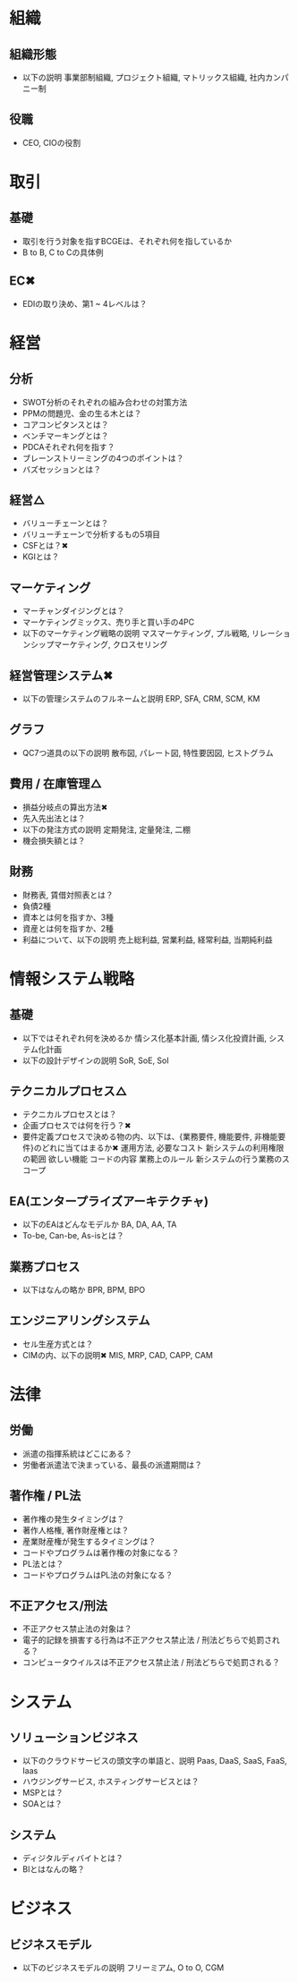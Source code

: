 # 組織
## 組織形態
- 以下の説明
事業部制組織, プロジェクト組織, マトリックス組織, 社内カンパニー制

## 役職
- CEO, CIOの役割

# 取引
## 基礎
- 取引を行う対象を指すBCGEは、それぞれ何を指しているか
- B to B, C to Cの具体例

## EC✖
- EDIの取り決め、第1 ~ 4レベルは？

# 経営
## 分析
- SWOT分析のそれぞれの組み合わせの対策方法
- PPMの問題児、金の生る木とは？
- コアコンピタンスとは？
- ベンチマーキングとは？
- PDCAそれぞれ何を指す？
- ブレーンストリーミングの4つのポイントは？
- バズセッションとは？

## 経営△
- バリューチェーンとは？
- バリューチェーンで分析するもの5項目
- CSFとは？✖
- KGIとは？

## マーケティング
- マーチャンダイジングとは？
- マーケティングミックス、売り手と買い手の4PC
- 以下のマーケティング戦略の説明
マスマーケティング, プル戦略, リレーションシップマーケティング, クロスセリング

## 経営管理システム✖
- 以下の管理システムのフルネームと説明
ERP, SFA, CRM, SCM, KM

## グラフ
- QC7つ道具の以下の説明
散布図, パレート図, 特性要因図, ヒストグラム

## 費用 / 在庫管理△
- 損益分岐点の算出方法✖
- 先入先出法とは？
- 以下の発注方式の説明
定期発注, 定量発注, 二棚
- 機会損失額とは？

## 財務
- 財務表, 賃借対照表とは？
- 負債2種
- 資本とは何を指すか、3種
- 資産とは何を指すか、2種
- 利益について、以下の説明
売上総利益, 営業利益, 経常利益, 当期純利益

# 情報システム戦略
## 基礎
- 以下ではそれぞれ何を決めるか
情シス化基本計画, 情シス化投資計画, システム化計画
- 以下の設計デザインの説明
SoR, SoE, SoI

## テクニカルプロセス△
- テクニカルプロセスとは？
- 企画プロセスでは何を行う？✖
- 要件定義プロセスで決める物の内、以下は、{業務要件, 機能要件, 非機能要件}のどれに当てはまるか✖
運用方法, 必要なコスト
新システムの利用権限の範囲
欲しい機能
コードの内容
業務上のルール
新システムの行う業務のスコープ

## EA(エンタープライズアーキテクチャ)
- 以下のEAはどんなモデルか
BA, DA, AA, TA
- To-be, Can-be, As-isとは？

## 業務プロセス
- 以下はなんの略か
BPR, BPM, BPO

## エンジニアリングシステム
- セル生産方式とは？
- CIMの内、以下の説明✖
MIS, MRP, CAD, CAPP, CAM


# 法律
## 労働
- 派遣の指揮系統はどこにある？
- 労働者派遣法で決まっている、最長の派遣期間は？

## 著作権 / PL法
- 著作権の発生タイミングは？
- 著作人格権, 著作財産権とは？
- 産業財産権が発生するタイミングは？
- コードやプログラムは著作権の対象になる？
- PL法とは？
- コードやプログラムはPL法の対象になる？

## 不正アクセス/刑法
- 不正アクセス禁止法の対象は？
- 電子的記録を損害する行為は不正アクセス禁止法 / 刑法どちらで処罰される？
- コンピュータウイルスは不正アクセス禁止法 / 刑法どちらで処罰される？

# システム
## ソリューションビジネス
- 以下のクラウドサービスの頭文字の単語と、説明
Paas, DaaS, SaaS, FaaS, Iaas
- ハウジングサービス, ホスティングサービスとは？
- MSPとは？
- SOAとは？

## システム
- ディジタルディバイトとは？
- BIとはなんの略？

# ビジネス 
## ビジネスモデル
- 以下のビジネスモデルの説明
フリーミアム, O to O, CGM

